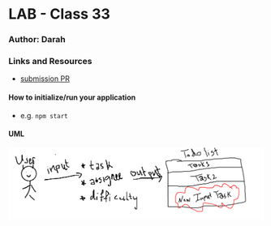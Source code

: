 # LAB - Class 33

### Author: Darah

### Links and Resources

- [submission PR](https://github.com/Darah98/todo/pull/3)


#### How to initialize/run your application

- e.g. `npm start`


#### UML

![uml](uml-todo.PNG)